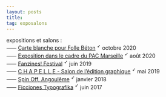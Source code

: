 ```yaml
---
layout: posts
title: 
tag: exposalons
---
```

expositions et salons :<br>
⸺ [Carte blanche pour Folle Béton][1] <sup>➶</sup> octobre 2020<br>
⸺ [Exposition dans le cadre du PAC Marseille][2] <sup>➶</sup> août 2020 <br>
⸺ [Fanzines! Festival][3] <sup>➶</sup> juin 2019 <br>
⸺ [C H A P E L L E - Salon de l’édition graphique][4] <sup>➶</sup> mai 2019 <br>
⸺ [Spin Off, Angoulême][5] <sup>➶</sup> janvier 2018 <br>
⸺ [Ficciones Typografika][6] <sup>➶</sup> juin 2017 <br>



[1]: http://follebeton.com/apparition/
[2]: https://p-a-c.fr/les-membres/paracetamool/festival-la-distance-separant-l-oeuf-du-sol
[3]: https://fanzinesfestival.paris/
[4]: https://www.centrenationaldugraphisme.fr/biennale/2019/programme/chapelle-salon-de-ledition-graphique
[5]: https://www.facebook.com/spinthefoff/
[6]: https://ficciones-typografika.tumblr.com/post/161996128099/paul-bouigue-ficciones-typografika-1462-1464
